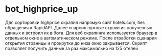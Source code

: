 # bot_highprice_up
Для сортировки highprice скрапил напрямую сайт hotels.com, без обращения к RapidAPI.
Далее спарсил нужные строки из полученных данных и встроил их в бота.
Для веб скрапинга используется браузер в отдельном окне в автоматическом режиме. После отработки сценария открытия страницы и прокрутки до низа окно закрывается.
Скрипт позволяет получить данные за раз максимально на 125 отелей